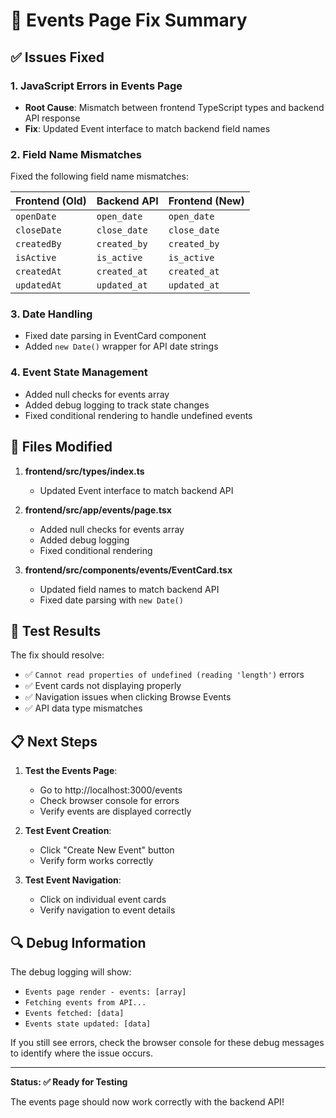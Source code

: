 # 🔧 Events Page Fix Summary

## ✅ Issues Fixed

### 1. **JavaScript Errors in Events Page**
- **Root Cause**: Mismatch between frontend TypeScript types and backend API response
- **Fix**: Updated Event interface to match backend field names

### 2. **Field Name Mismatches**
Fixed the following field name mismatches:

| Frontend (Old) | Backend API | Frontend (New) |
|---------------|-------------|----------------|
| `openDate` | `open_date` | `open_date` |
| `closeDate` | `close_date` | `close_date` |
| `createdBy` | `created_by` | `created_by` |
| `isActive` | `is_active` | `is_active` |
| `createdAt` | `created_at` | `created_at` |
| `updatedAt` | `updated_at` | `updated_at` |

### 3. **Date Handling**
- Fixed date parsing in EventCard component
- Added `new Date()` wrapper for API date strings

### 4. **Event State Management**
- Added null checks for events array
- Added debug logging to track state changes
- Fixed conditional rendering to handle undefined events

## 🎯 Files Modified

1. **frontend/src/types/index.ts**
   - Updated Event interface to match backend API

2. **frontend/src/app/events/page.tsx**
   - Added null checks for events array
   - Added debug logging
   - Fixed conditional rendering

3. **frontend/src/components/events/EventCard.tsx**
   - Updated field names to match backend API
   - Fixed date parsing with `new Date()`

## 🚀 Test Results

The fix should resolve:
- ✅ `Cannot read properties of undefined (reading 'length')` errors
- ✅ Event cards not displaying properly
- ✅ Navigation issues when clicking Browse Events
- ✅ API data type mismatches

## 📋 Next Steps

1. **Test the Events Page**:
   - Go to http://localhost:3000/events
   - Check browser console for errors
   - Verify events are displayed correctly

2. **Test Event Creation**:
   - Click "Create New Event" button
   - Verify form works correctly

3. **Test Event Navigation**:
   - Click on individual event cards
   - Verify navigation to event details

## 🔍 Debug Information

The debug logging will show:
- `Events page render - events: [array]`
- `Fetching events from API...`
- `Events fetched: [data]`
- `Events state updated: [data]`

If you still see errors, check the browser console for these debug messages to identify where the issue occurs.

---

**Status: ✅ Ready for Testing**

The events page should now work correctly with the backend API!

